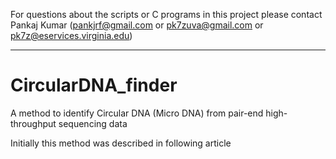 For questions about the scripts or C programs in this project please contact Pankaj Kumar (pankjrf@gmail.com or pk7zuva@gmail.com or pk7z@eservices.virginia.edu)

-------------------------------------------------------------------------------------------------------
# CircularDNA_finder
A method to identify Circular DNA (Micro DNA) from pair-end high-throughput sequencing data

Initially this method was described in following article


